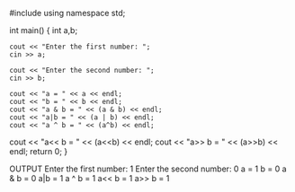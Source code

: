 #include <iostream>
using namespace std;

int main() {
     int a,b;

    cout << "Enter the first number: ";
    cin >> a;

    cout << "Enter the second number: ";
    cin >> b;

    cout << "a = " << a << endl;
    cout << "b = " << b << endl;
    cout << "a & b = " << (a & b) << endl;
    cout << "a|b = " << (a | b) << endl;
    cout << "a ^ b = " << (a^b) << endl;
   cout << "a<< b = " << (a<<b) << endl;
    cout << "a>> b = " << (a>>b) << endl;
    return 0;
}

OUTPUT
Enter the first number: 1
Enter the second number: 0
a = 1
b = 0
a & b = 0
a|b = 1
a ^ b = 1
a<< b = 1
a>> b = 1
